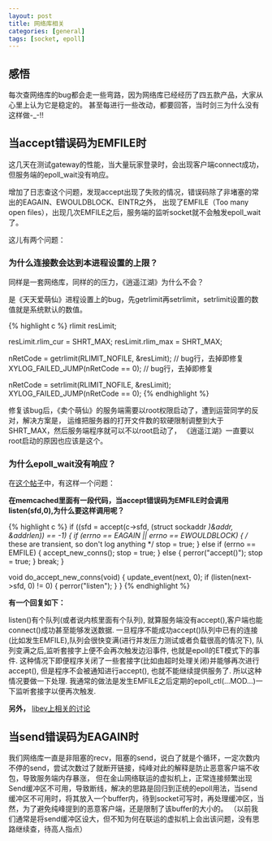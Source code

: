 ```yaml
---
layout: post
title: 网络库相关
categories: [general]
tags: [socket, epoll]
---
```


## 感悟 ##
每次查网络库的bug都会走一些弯路，因为网络库已经经历了四五款产品，大家从心里上认为它是稳定的。
甚至每进行一些改动，都要回答，当时剑三为什么没有这样做-_-!!

## 当accept错误码为EMFILE时 ##

这几天在测试gateway的性能，当大量玩家登录时，会出现客户端connect成功，但服务端的epoll_wait没有响应。

增加了日志查这个问题，发现accept出现了失败的情况，错误码除了非堵塞的常出的EAGAIN、EWOULDBLOCK、EINTR之外，
出现了EMFILE（Too many open files），出现几次EMFILE之后，服务端的监听socket就不会触发epoll_wait了。

这儿有两个问题：

### 为什么连接数会达到本进程设置的上限？ ###
同样是一套网络库，同样的的压力，《逍遥江湖》为什么不会？

是《天天爱萌仙》进程设置上的bug，先getrlimit再setrlimit，setrlimit设置的数值就是系统默认的数值。
    
{% highlight c %}
rlimit resLimit;

resLimit.rlim_cur = SHRT_MAX;
resLimit.rlim_max = SHRT_MAX;

nRetCode = getrlimit(RLIMIT_NOFILE, &resLimit); // bug行，去掉即修复
XYLOG_FAILED_JUMP(nRetCode == 0); // bug行，去掉即修复

nRetCode = setrlimit(RLIMIT_NOFILE, &resLimit);
XYLOG_FAILED_JUMP(nRetCode == 0);
{% endhighlight %}

修复该bug后，《卖个萌仙》的服务端需要以root权限启动了，遭到运营同学的反对，解决方案是，
运维把服务器的打开文件数的软硬限制调整到大于SHRT_MAX，然后服务端程序就可以不以root启动了，
《逍遥江湖》一直要以root启动的原因也应该是这个。

### 为什么epoll_wait没有响应？ ###

在[这个帖子](http://bbs.chinaunix.net/thread-1495863-1-1.html)中，有这样一个问题：

**在memcached里面有一段代码，当accept错误码为EMFILE时会调用listen(sfd,0),为什么要这样调用呢？**
    
{% highlight c %}
if ((sfd = accept(c->sfd, (struct sockaddr *)&addr, &addrlen)) == -1) {
    if (errno == EAGAIN || errno == EWOULDBLOCK) {
        /* these are transient, so don't log anything */
        stop = true;
    } else if (errno == EMFILE) {
        accept_new_conns();
        stop = true;
    } else {
        perror("accept()");
        stop = true;
    }
    break;
}

void do_accept_new_conns(void) {
    update_event(next, 0);
    if (listen(next->sfd, 0) != 0) {
        perror("listen");
    }
}
{% endhighlight %}

**有一个回复如下：**

listen()有个队列(或者说内核里面有个队列),
就算服务端没有accept(),客户端也能connect()成功甚至能够发送数据.
一旦程序不能成功accept()队列中已有的连接(比如发生EMFILE),队列会很快变满(进行并发压力测试或者负载很高的情况下),
队列变满之后,监听套接字上便不会再次触发边沿事件,
也就是epoll的ET模式下的事件.
这种情况下即便程序关闭了一些套接字(比如由超时处理关闭)并能够再次进行accept(),
但是程序不会被通知进行accept(), 也就不能继续提供服务了.
所以这种情况要做一下处理.
我通常的做法是发生EMFILE之后定期的epoll_ctl(...MOD...)一下监听套接字以便再次触发.

**另外，**
[libev上相关的讨论](http://search.cpan.org/~mlehmann/EV-4.15/libev/ev.pod#The_special_problem_of_accept\(\)ing_when_you_can't)


## 当send错误码为EAGAIN时 ##

我们网络库一直是非阻塞的recv，阻塞的send，说白了就是个循环，一定次数内不停的send，尝试次数过了就断开链接，纯峰对此的解释是防止恶意客户端不收包，导致服务端内存暴涨，
但在金山网络联运的虚拟机上，正常连接频繁出现Send缓冲区不可用，导致断线，解决的思路是回归到正统的epoll用法，当send缓冲区不可用时，将其放入一个buffer内，待到socket可写时，再处理缓冲区，当然，为了避免纯峰提到的恶意客户端，还是限制了该buffer的大小的。
（以前我们通常是将send缓冲区设大，但不知为何在联运的虚拟机上会出该问题，没有思路继续查，待高人指点）